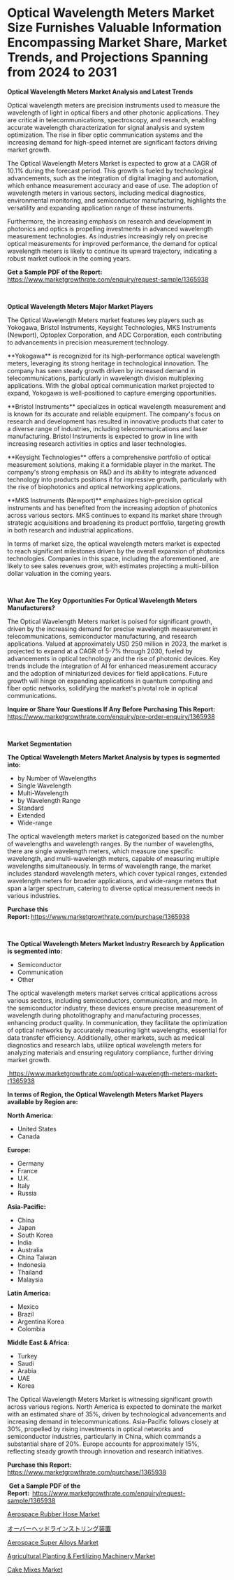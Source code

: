 <p><h1>Optical Wavelength Meters Market Size Furnishes Valuable Information Encompassing Market Share, Market Trends, and Projections Spanning from 2024 to 2031</h1></p><p><strong>Optical Wavelength Meters Market Analysis and Latest Trends</strong></p>
<p><p>Optical wavelength meters are precision instruments used to measure the wavelength of light in optical fibers and other photonic applications. They are critical in telecommunications, spectroscopy, and research, enabling accurate wavelength characterization for signal analysis and system optimization. The rise in fiber optic communication systems and the increasing demand for high-speed internet are significant factors driving market growth.</p><p>The Optical Wavelength Meters Market is expected to grow at a CAGR of 10.1% during the forecast period. This growth is fueled by technological advancements, such as the integration of digital imaging and automation, which enhance measurement accuracy and ease of use. The adoption of wavelength meters in various sectors, including medical diagnostics, environmental monitoring, and semiconductor manufacturing, highlights the versatility and expanding application range of these instruments. </p><p>Furthermore, the increasing emphasis on research and development in photonics and optics is propelling investments in advanced wavelength measurement technologies. As industries increasingly rely on precise optical measurements for improved performance, the demand for optical wavelength meters is likely to continue its upward trajectory, indicating a robust market outlook in the coming years.</p></p>
<p><strong>Get a Sample PDF of the Report:&nbsp;</strong> <a href="https://www.marketgrowthrate.com/enquiry/request-sample/1365938">https://www.marketgrowthrate.com/enquiry/request-sample/1365938</a></p>
<p>&nbsp;</p>
<p><strong>Optical Wavelength Meters Major Market Players</strong></p>
<p><p>The Optical Wavelength Meters market features key players such as Yokogawa, Bristol Instruments, Keysight Technologies, MKS Instruments (Newport), Optoplex Corporation, and ADC Corporation, each contributing to advancements in precision measurement technology.</p><p>**Yokogawa** is recognized for its high-performance optical wavelength meters, leveraging its strong heritage in technological innovation. The company has seen steady growth driven by increased demand in telecommunications, particularly in wavelength division multiplexing applications. With the global optical communication market projected to expand, Yokogawa is well-positioned to capture emerging opportunities.</p><p>**Bristol Instruments** specializes in optical wavelength measurement and is known for its accurate and reliable equipment. The company's focus on research and development has resulted in innovative products that cater to a diverse range of industries, including telecommunications and laser manufacturing. Bristol Instruments is expected to grow in line with increasing research activities in optics and laser technologies.</p><p>**Keysight Technologies** offers a comprehensive portfolio of optical measurement solutions, making it a formidable player in the market. The company's strong emphasis on R&D and its ability to integrate advanced technology into products positions it for impressive growth, particularly with the rise of biophotonics and optical networking applications.</p><p>**MKS Instruments (Newport)** emphasizes high-precision optical instruments and has benefited from the increasing adoption of photonics across various sectors. MKS continues to expand its market share through strategic acquisitions and broadening its product portfolio, targeting growth in both research and industrial applications.</p><p>In terms of market size, the optical wavelength meters market is expected to reach significant milestones driven by the overall expansion of photonics technologies. Companies in this space, including the aforementioned, are likely to see sales revenues grow, with estimates projecting a multi-billion dollar valuation in the coming years.</p></p>
<p>&nbsp;</p>
<p><strong>What Are The Key Opportunities For Optical Wavelength Meters Manufacturers?</strong></p>
<p><p>The Optical Wavelength Meters market is poised for significant growth, driven by the increasing demand for precise wavelength measurement in telecommunications, semiconductor manufacturing, and research applications. Valued at approximately USD 250 million in 2023, the market is projected to expand at a CAGR of 5-7% through 2030, fueled by advancements in optical technology and the rise of photonic devices. Key trends include the integration of AI for enhanced measurement accuracy and the adoption of miniaturized devices for field applications. Future growth will hinge on expanding applications in quantum computing and fiber optic networks, solidifying the market's pivotal role in optical communications.</p></p>
<p><strong>Inquire or Share Your Questions If Any Before Purchasing This Report:</strong> <a href="https://www.marketgrowthrate.com/enquiry/pre-order-enquiry/1365938">https://www.marketgrowthrate.com/enquiry/pre-order-enquiry/1365938</a></p>
<p>&nbsp;</p>
<p><strong>Market Segmentation</strong></p>
<p><strong>The Optical Wavelength Meters Market Analysis by types is segmented into:</strong></p>
<p><ul><li>by Number of Wavelengths</li><li>Single Wavelength</li><li>Multi-Wavelength</li><li>by Wavelength Range</li><li>Standard</li><li>Extended</li><li>Wide-range</li></ul></p>
<p><p>The optical wavelength meters market is categorized based on the number of wavelengths and wavelength ranges. By the number of wavelengths, there are single wavelength meters, which measure one specific wavelength, and multi-wavelength meters, capable of measuring multiple wavelengths simultaneously. In terms of wavelength range, the market includes standard wavelength meters, which cover typical ranges, extended wavelength meters for broader applications, and wide-range meters that span a larger spectrum, catering to diverse optical measurement needs in various industries.</p></p>
<p><strong>Purchase this Report:&nbsp;</strong><a href="https://www.marketgrowthrate.com/purchase/1365938">https://www.marketgrowthrate.com/purchase/1365938</a></p>
<p>&nbsp;</p>
<p><strong>The Optical Wavelength Meters Market Industry Research by Application is segmented into:</strong></p>
<p><ul><li>Semiconductor</li><li>Communication</li><li>Other</li></ul></p>
<p><p>The optical wavelength meters market serves critical applications across various sectors, including semiconductors, communication, and more. In the semiconductor industry, these devices ensure precise measurement of wavelength during photolithography and manufacturing processes, enhancing product quality. In communication, they facilitate the optimization of optical networks by accurately measuring light wavelengths, essential for data transfer efficiency. Additionally, other markets, such as medical diagnostics and research labs, utilize optical wavelength meters for analyzing materials and ensuring regulatory compliance, further driving market growth.</p></p>
<p><a href="https://www.marketgrowthrate.com/optical-wavelength-meters-market-r1365938">&nbsp;https://www.marketgrowthrate.com/optical-wavelength-meters-market-r1365938</a></p>
<p><strong>In terms of Region, the Optical Wavelength Meters Market Players available by Region are:</strong></p>
<p>
    <p> <strong> North America: </strong>
        <ul>
            <li>United States</li>
            <li>Canada</li>
        </ul>
        </p> 
    <p> <strong> Europe: </strong>
        <ul>
            <li>Germany</li>
            <li>France</li>
            <li>U.K.</li>
            <li>Italy</li>
            <li>Russia</li>
        </ul>
        </p> 
    <p> <strong> Asia-Pacific: </strong>
        <ul>
            <li>China</li>
            <li>Japan</li>
            <li>South Korea</li>
            <li>India</li>
            <li>Australia</li>
            <li>China Taiwan</li>
            <li>Indonesia</li>
            <li>Thailand</li>
            <li>Malaysia</li>
        </ul>
        </p> 
    <p> <strong> Latin America: </strong>
        <ul>
            <li>Mexico</li>
            <li>Brazil</li>
            <li>Argentina Korea</li>
            <li>Colombia</li>
        </ul>
        </p> 
    <p> <strong> Middle East & Africa: </strong>
        <ul>
            <li>Turkey</li>
            <li>Saudi</li>
            <li>Arabia</li>
            <li>UAE</li>
            <li>Korea</li>
        </ul>
    </p>
    </p>
<p><p>The Optical Wavelength Meters Market is witnessing significant growth across various regions. North America is expected to dominate the market with an estimated share of 35%, driven by technological advancements and increasing demand in telecommunications. Asia-Pacific follows closely at 30%, propelled by rising investments in optical networks and semiconductor industries, particularly in China, which commands a substantial share of 20%. Europe accounts for approximately 15%, reflecting steady growth through innovation and research initiatives.</p></p>
<p><strong>Purchase this Report: </strong><a href="https://www.marketgrowthrate.com/purchase/1365938">https://www.marketgrowthrate.com/purchase/1365938</a></p>
<p>&nbsp;<strong>Get a Sample PDF of the Report:&nbsp;&nbsp;</strong><a href="https://www.marketgrowthrate.com/enquiry/request-sample/1365938">https://www.marketgrowthrate.com/enquiry/request-sample/1365938</a></p>
<p><strong></strong></p>
<p><p><a href="https://issuu.com/reportprime-2/docs/aerospace-rubber-hose-market-size-2_3b5463bc3de7f5">Aerospace Rubber Hose Market</a></p><p><a href="https://medium.com/@eunawiegad2023/%E3%82%AA%E3%83%BC%E3%83%90%E3%83%BC%E3%83%98%E3%83%83%E3%83%89%E3%83%A9%E3%82%A4%E3%83%B3%E3%82%B9%E3%83%88%E3%83%AA%E3%83%B3%E3%82%B0%E8%A8%AD%E5%82%99%E5%B8%82%E5%A0%B4%E8%AA%BF%E6%9F%BB%E5%A0%B1%E5%91%8A%E6%9B%B8-2031%E5%B9%B4%E3%81%BE%E3%81%A7%E3%81%AE%E5%B8%82%E5%A0%B4%E8%A6%8F%E6%A8%A1%E3%81%A8%E5%8F%8E%E7%9B%8A%E5%88%86%E6%9E%90%E3%82%92%E6%8E%A2%E3%82%8B%E3%82%AA%E3%83%BC%E3%83%90%E3%83%BC%E3%83%98%E3%83%83%E3%83%89%E3%83%A9%E3%82%A4%E3%83%B3%E3%82%B9%E3%83%88%E3%83%AA%E3%83%B3%E3%82%B0%E8%A8%AD%E5%82%99%E5%B8%82%E5%A0%B4%E3%81%AB%E9%96%A2%E3%81%99%E3%82%8B145%E3%83%9A%E3%83%BC%E3%82%B8%E3%81%AE%E5%A0%B1%E5%91%8A%E6%9B%B8%E3%81%A7-%E5%B9%B4%E5%B9%B3%E5%9D%87%E6%88%90%E9%95%B7%E7%8E%87-cagr-%E3%81%AF5-4-%E3%81%A7%E3%81%99-1bdfaf17c22b?postPublishedType=repub">オーバーヘッドラインストリング装置</a></p><p><a href="https://issuu.com/reportprime-2/docs/aerospace-super-alloys-market-size-_9d1124c05a3622">Aerospace Super Alloys Market</a></p><p><a href="https://medium.com/@diahreya3556/global-agricultural-planting-fertilizing-machinery-industry-analysis-share-growth-trends-and-50841b0e5900">Agricultural Planting & Fertilizing Machinery Market</a></p><p><a href="https://www.linkedin.com/pulse/cake-mixes-market-insights-products-regional-analysis-forecasted-bdtje">Cake Mixes Market</a></p></p>